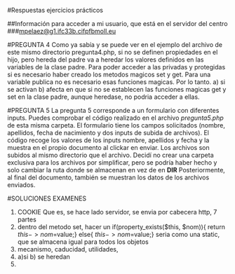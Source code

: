 #Respuestas ejercicios prácticos

##Información para acceder a mi usuario, que está en el servidor del centro
###mpelaez@g1.ifc33b.cifpfbmoll.eu

#PREGUNTA 4
Como ya sabía y se puede ver en el ejemplo del archivo de este mismo directorio 
pregunta4.php, si no se definen propiedades en el hijo, pero hereda del padre va a heredar los valores definidos en las variables de la clase
padre. Para poder acceder a las privadas y protegidas si es necesario haber creado los metodos magicos set y get. Para una variable publica
no es necesario esas funciones magicas.
Por lo tanto.
a) si se activan
b) afecta en que si no se establecen las funciones magicas get y set en la clase padre, aunque heredase, no podria acceder a ellas.


#PREGUNTA 5
La pregunta 5 corresponde a un formulario con diferentes inputs.
Puedes comprobar el código realizado en el archivo *pregunta5.php* de esta misma carpeta.
El formulario tiene los campos solicitados (nombre, apellidos, fecha de nacimiento y dos inputs de subida de archivos).
El código recoge los valores de los inputs nombre, apellidos y fecha y la muestra en el propio documento
al clickar en enviar. 
Los archivos son subidos al mismo directorio que el archivo. Decidí no crear una carpeta exclusiva para los archivos por simplificar,
pero se podría haber hecho y solo cambiar la ruta donde se almacenan en vez de en __DIR__
Posteriormente, al final del documento, también se muestran los datos de los archivos enviados.

#SOLUCIONES EXAMENES

1. COOKIE
Que es, se hace lado servidor, se envia por cabecera http, 7 partes
2. dentro del metodo set, hacer un if(property_exists($this, $nom)){
 return $this->nom =$value;}
else{
 $this ->nom =$value;}
seria como una static, que se almacena igual para todos los objetos
3. mecanismo, caducidad, utilidades, 
4. a)si
   b) se heredan 
5. 
